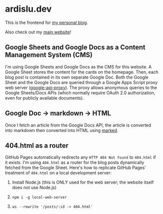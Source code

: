 # ardislu.dev

This is the frontend for [my personal blog](https://ardislu.dev).

Also check out my [main website](https://ardis.lu)!

## Google Sheets and Google Docs as a Content Management System (CMS)

I'm using Google Sheets and Google Docs as the CMS for this website. A Google Sheet stores the content for the cards on the homepage. Then, each blog post is contained in its own separate Google Doc. Both the Google Sheet and the Google Docs are queried through a Google Apps Script proxy web server ([google-api-proxy](https://github.com/ardislu/google-api-proxy)). The proxy allows anonymous queries to the Google Sheets/Docs APIs (which normally require OAuth 2.0 authorization, even for publicly available documents).

## Google Doc -> markdown -> HTML

Once I fetch an article from the Google Docs API, the article is converted into markdown then converted into HTML using [marked](marked.js.org).

## 404.html as a router

GitHub Pages automatically redirects any `HTTP 404 Not Found` to `404.html` if it exists. I'm using `404.html` as a router for the blog posts dynamically fetched from the Google Sheet. Here's how to replicate GitHub Pages' treatment of `404.html` on a local development server:

1. Install Node.js (this is ONLY used for the web server; the website itself does not use Node.js)

2. `npm i -g local-web-server`

3. `ws --rewrite '/posts/:id -> 404.html'`
